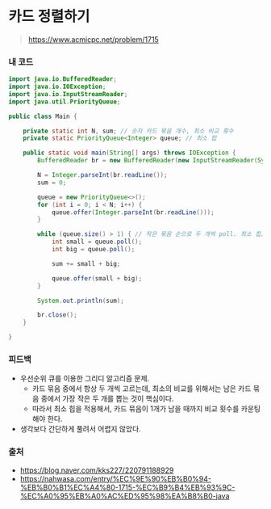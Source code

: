 # 카드 정렬하기

> https://www.acmicpc.net/problem/1715

### 내 코드

```java
import java.io.BufferedReader;
import java.io.IOException;
import java.io.InputStreamReader;
import java.util.PriorityQueue;

public class Main {

    private static int N, sum; // 숫자 카드 묶음 개수, 최소 비교 횟수
    private static PriorityQueue<Integer> queue; // 최소 힙

    public static void main(String[] args) throws IOException {
        BufferedReader br = new BufferedReader(new InputStreamReader(System.in));

        N = Integer.parseInt(br.readLine());
        sum = 0;

        queue = new PriorityQueue<>();
        for (int i = 0; i < N; i++) {
            queue.offer(Integer.parseInt(br.readLine()));
        }

        while (queue.size() > 1) { // 작은 묶음 순으로 두 개씩 poll. 최소 힙.
            int small = queue.poll();
            int big = queue.poll();

            sum += small + big;

            queue.offer(small + big);
        }

        System.out.println(sum);

        br.close();
    }

}
```

### 피드백

- 우선순위 큐를 이용한 그리디 알고리즘 문제.
    - 카드 묶음 중에서 항상 두 개씩 고르는데, 최소의 비교를 위해서는 남은 카드 묶음 중에서 가장 작은 두 개를 뽑는 것이 핵심이다.
    - 따라서 최소 힙을 적용해서, 카드 묶음이 1개가 남을 때까지 비교 횟수를 카운팅해야 한다.
- 생각보다 간단하게 풀려서 어렵지 않았다.

### 출처

- https://blog.naver.com/kks227/220791188929
- https://nahwasa.com/entry/%EC%9E%90%EB%B0%94-%EB%B0%B1%EC%A4%80-1715-%EC%B9%B4%EB%93%9C-%EC%A0%95%EB%A0%AC%ED%95%98%EA%B8%B0-java